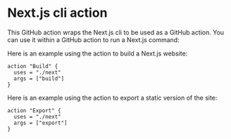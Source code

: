 # Next.js cli action

This GitHub action wraps the Next.js cli to be used as a GitHub action. You can use it within a GitHub action to run a Next.js command:

Here is an example using the action to build a Next.js website:

```
action "Build" {
  uses = "./next"
  args = ["build"]
}
```

Here is an example using the action to export a static version of the site:

```
action "Export" {
  uses = "./next"
  args = ["export"]
}
```
